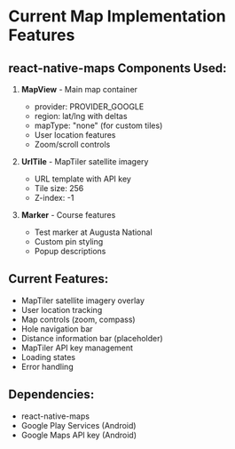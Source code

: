 # Current Map Implementation Features

## react-native-maps Components Used:
1. **MapView** - Main map container
   - provider: PROVIDER_GOOGLE
   - region: lat/lng with deltas
   - mapType: "none" (for custom tiles)
   - User location features
   - Zoom/scroll controls

2. **UrlTile** - MapTiler satellite imagery
   - URL template with API key
   - Tile size: 256
   - Z-index: -1

3. **Marker** - Course features
   - Test marker at Augusta National
   - Custom pin styling
   - Popup descriptions

## Current Features:
- MapTiler satellite imagery overlay
- User location tracking
- Map controls (zoom, compass)
- Hole navigation bar
- Distance information bar (placeholder)
- MapTiler API key management
- Loading states
- Error handling

## Dependencies:
- react-native-maps
- Google Play Services (Android)
- Google Maps API key (Android)